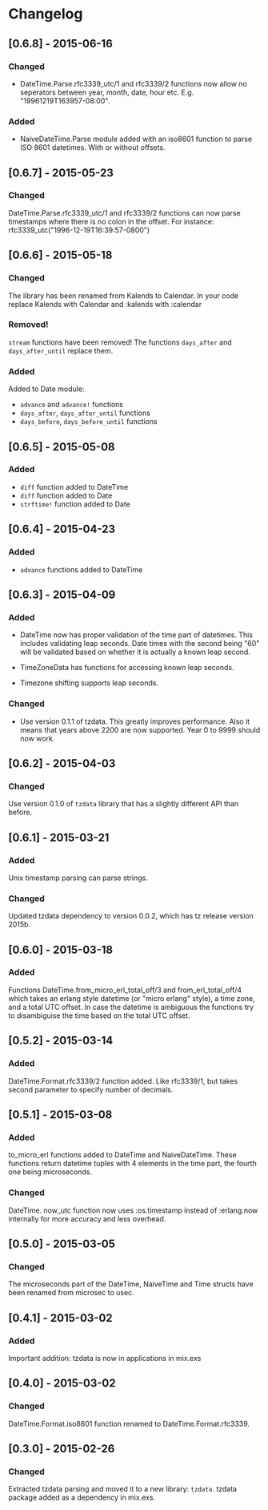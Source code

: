 # Changelog

## [0.6.8] - 2015-06-16
### Changed
- DateTime.Parse.rfc3339_utc/1 and rfc3339/2 functions now allow no seperators
  between year, month, date, hour etc. E.g. "19961219T163957-08:00".

### Added
- NaiveDateTime.Parse module added with an iso8601 function to parse ISO 8601
  datetimes. With or without offsets.

## [0.6.7] - 2015-05-23
### Changed

DateTime.Parse.rfc3339_utc/1 and rfc3339/2 functions can now parse timestamps
where there is no colon in the offset. For instance:
rfc3339_utc("1996-12-19T16:39:57-0800")

## [0.6.6] - 2015-05-18
### Changed

The library has been renamed from Kalends to Calendar.
In your code replace Kalends with Calendar and :kalends with :calendar

### Removed!

`stream` functions have been removed!
The functions `days_after` and `days_after_until` replace them.

### Added

Added to Date module:

- `advance` and `advance!` functions
- `days_after`, `days_after_until` functions
- `days_before`, `days_before_until` functions

## [0.6.5] - 2015-05-08
### Added

- `diff` function added to DateTime
- `diff` function added to Date
- `strftime!` function added to Date

## [0.6.4] - 2015-04-23
### Added

- `advance` functions added to DateTime

## [0.6.3] - 2015-04-09
### Added

- DateTime now has proper validation of the time part of datetimes. This
  includes validating leap seconds. Date times with the second being "60"
  will be validated based on whether it is actually a known leap second.

- TimeZoneData has functions for accessing known leap seconds.

- Timezone shifting supports leap seconds.

### Changed

- Use version 0.1.1 of tzdata. This greatly improves performance. Also
  it means that years above 2200 are now supported. Year 0 to 9999 should
  now work.

## [0.6.2] - 2015-04-03
### Changed

Use version 0.1.0 of `tzdata` library that has a slightly different API
than before.

## [0.6.1] - 2015-03-21
### Added

Unix timestamp parsing can parse strings.

### Changed

Updated tzdata dependency to version 0.0.2, which has tz release version
2015b.

## [0.6.0] - 2015-03-18
### Added

Functions DateTime.from_micro_erl_total_off/3 and from_erl_total_off/4
which takes an erlang style datetime (or "micro erlang" style), a time zone,
and a total UTC offset. In case the datetime is ambiguous
the functions try to disambiguise the time based on the total UTC offset.

## [0.5.2] - 2015-03-14
### Added

DateTime.Format.rfc3339/2 function added. Like rfc3339/1, but takes second
parameter to specify number of decimals.

## [0.5.1] - 2015-03-08
### Added

to_micro_erl functions added to DateTime and NaiveDateTime. These functions
return datetime tuples with 4 elements in the time part, the fourth one
being microseconds.

### Changed

DateTime. now_utc function now uses :os.timestamp instead of :erlang.now
internally for more accuracy and less overhead.

## [0.5.0] - 2015-03-05
### Changed

The microseconds part of the DateTime, NaiveTime and Time structs have been
renamed from microsec to usec.

## [0.4.1] - 2015-03-02
### Added

Important addition: tzdata is now in applications in mix.exs

## [0.4.0] - 2015-03-02
### Changed

DateTime.Format.iso8601 function renamed to DateTime.Format.rfc3339.

## [0.3.0] - 2015-02-26
### Changed

Extracted tzdata parsing and moved it to a new library: `tzdata`.
tzdata package added as a dependency in mix.exs.
